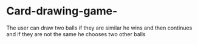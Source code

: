 # Card-drawing-game-
The user can draw two balls if they are similar he wins and then continues and if they are not the same he chooses two other balls 

